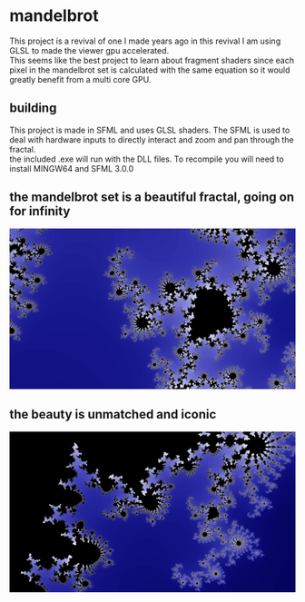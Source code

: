 # mandelbrot
This project is a revival of one I made years ago in this revival I am using GLSL to made the viewer gpu accelerated.  
This seems like the best project to learn about fragment shaders since each pixel in the mandelbrot set is calculated with the same equation so it would greatly benefit from a multi core GPU.  

## building
This project is made in SFML and uses GLSL shaders. The SFML is used to deal with hardware inputs to directly interact and zoom and pan through the fractal.  
the included .exe will run with the DLL files. To recompile you will need to install MINGW64 and SFML 3.0.0  

## the mandelbrot set is a beautiful fractal, going on for infinity  
![image of fractal.](img/strands.png)
## the beauty is unmatched and iconic  
![image of fractal.](img/flowers.png)
